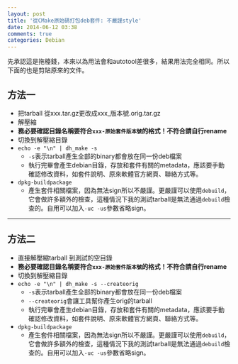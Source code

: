 ```yaml
---
layout: post
title: '從CMake原始碼打包deb套件: 不嚴謹style'
date: 2014-06-12 03:38
comments: true
categories: Debian
---
```

先承認這是拖檯錢，本來以為用法會和autotool差很多，結果用法完全相同。所以下面的也是剪貼原來的文件。

## 方法一

* 把tarball 從xxx.tar.gz更改成xxx_版本號.orig.tar.gz
* 解壓縮
* **務必要確認目錄名稱要符合`xxx-原始套件版本號`的格式！不符合請自行rename**
* 切換到解壓縮目錄
* `echo -e "\n" | dh_make -s`
	* `-s`表示tarball產生全部的binary都會放在同一份deb檔案
  * 執行完畢會產生debian目錄，存放和套件有關的metadata，應該要手動確認修改資料，如套件說明、原來軟體官方網頁、聯絡方式等。
* `dpkg-buildpackage`
	* 產生套件相關檔案，因為無法sign所以不嚴謹。更嚴謹可以使用`debuild`，它會做許多額外的檢查，這種情況下我的測試tarball是無法通過`debuild`檢查的。自用可以加入`-uc -us`參數省略sign。

---
## 方法二

* 直接解壓縮tarball 到測試的空目錄
* **務必要確認目錄名稱要符合`xxx-原始套件版本號`的格式！不符合請自行rename**
* 切換到解壓縮目錄
* `echo -e "\n" | dh_make -s --createorig` 
	* `-s`表示tarball產生全部的binary都會放在同一份deb檔案
  * `--createorig`會讓工具幫你產生orig的tarball
  * 執行完畢會產生debian目錄，存放和套件有關的metadata，應該要手動確認修改資料，如套件說明、原來軟體官方網頁、聯絡方式等。
* `dpkg-buildpackage`
	* 產生套件相關檔案，因為無法sign所以不嚴謹。更嚴謹可以使用`debuild`，它會做許多額外的檢查，這種情況下我的測試tarball是無法通過`debuild`檢查的。自用可以加入`-uc -us`參數省略sign。
